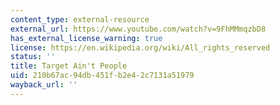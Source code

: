 ```yaml
---
content_type: external-resource
external_url: https://www.youtube.com/watch?v=9FhMMmqzbD8
has_external_license_warning: true
license: https://en.wikipedia.org/wiki/All_rights_reserved
status: ''
title: Target Ain't People
uid: 210b67ac-94db-451f-b2e4-2c7131a51979
wayback_url: ''
---
```

